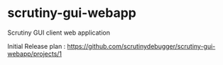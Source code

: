 # scrutiny-gui-webapp
Scrutiny GUI client web application


Initial Release plan : https://github.com/scrutinydebugger/scrutiny-gui-webapp/projects/1
